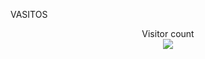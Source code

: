 VASITOS 


<p align="center"> 
  Visitor count<br>
  <img src="https://profile-counter.glitch.me/Vasitos/count.svg" />
</p>
